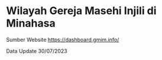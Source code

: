 # Wilayah Gereja Masehi Injili di Minahasa 
Sumber Website https://dashboard.gmim.info/

Data Update 30/07/2023